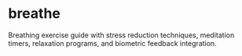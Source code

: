 # breathe

Breathing exercise guide with stress reduction techniques, meditation timers, relaxation programs, and biometric feedback integration.
